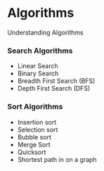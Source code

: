 # Algorithms
Understanding Algorithms

### Search Algorithms
- Linear Search
- Binary Search
- Breadth First Search (BFS)
- Depth First Search (DFS)

### Sort Algorithms

- Insertion sort
- Selection sort
- Bubble sort
- Merge Sort
- Quicksort
- Shortest path in on a graph

